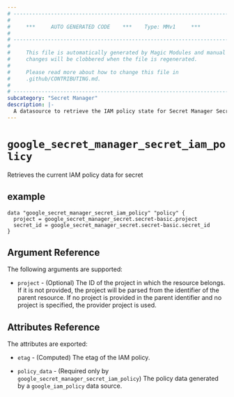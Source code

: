 ```yaml
---
# ----------------------------------------------------------------------------
#
#     ***     AUTO GENERATED CODE    ***    Type: MMv1     ***
#
# ----------------------------------------------------------------------------
#
#     This file is automatically generated by Magic Modules and manual
#     changes will be clobbered when the file is regenerated.
#
#     Please read more about how to change this file in
#     .github/CONTRIBUTING.md.
#
# ----------------------------------------------------------------------------
subcategory: "Secret Manager"
description: |-
  A datasource to retrieve the IAM policy state for Secret Manager Secret
---
```



# `google_secret_manager_secret_iam_policy`
Retrieves the current IAM policy data for secret



## example

```hcl
data "google_secret_manager_secret_iam_policy" "policy" {
  project = google_secret_manager_secret.secret-basic.project
  secret_id = google_secret_manager_secret.secret-basic.secret_id
}
```

## Argument Reference

The following arguments are supported:


* `project` - (Optional) The ID of the project in which the resource belongs.
    If it is not provided, the project will be parsed from the identifier of the parent resource. If no project is provided in the parent identifier and no project is specified, the provider project is used.

## Attributes Reference

The attributes are exported:

* `etag` - (Computed) The etag of the IAM policy.

* `policy_data` - (Required only by `google_secret_manager_secret_iam_policy`) The policy data generated by
  a `google_iam_policy` data source.
